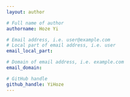 ```yaml
---
layout: author

# Full name of author
authorname: Hoze Yi

# Email address, i.e. user@example.com
# Local part of email address, i.e. user
email_local_part:

# Domain of email address, i.e. example.com
email_domain: 

# GitHub handle
github_handle: YiHoze
---
```

